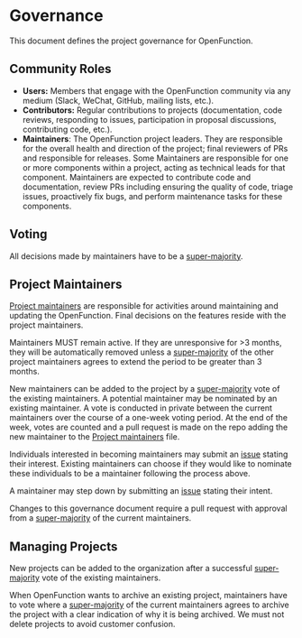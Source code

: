 # Governance

This document defines the project governance for OpenFunction.

## Community Roles

* **Users:** Members that engage with the OpenFunction community via any medium (Slack, WeChat, GitHub, mailing lists, etc.).
* **Contributors:** Regular contributions to projects (documentation, code reviews, responding to issues, participation in proposal discussions, contributing code, etc.). 
* **Maintainers**: The OpenFunction project leaders. They are responsible for the overall health and direction of the project; final reviewers of PRs and responsible for releases. Some Maintainers are responsible for one or more components within a project, acting as technical leads for that component. Maintainers are expected to contribute code and documentation, review PRs including ensuring the quality of code, triage issues, proactively fix bugs, and perform maintenance tasks for these components.

## Voting

All decisions made by maintainers have to be a [super-majority](https://en.wikipedia.org/wiki/Supermajority#Two-thirds_vote).

## Project Maintainers

[Project maintainers](OWNERS) are responsible for activities around maintaining and updating the OpenFunction. Final decisions on the features reside with the project maintainers.

Maintainers MUST remain active. If they are unresponsive for >3 months, they will be automatically removed unless a [super-majority](https://en.wikipedia.org/wiki/Supermajority#Two-thirds_vote) of the other project maintainers agrees to extend the period to be greater than 3 months.

New maintainers can be added to the project by a [super-majority](https://en.wikipedia.org/wiki/Supermajority#Two-thirds_vote) vote of the existing maintainers. A potential maintainer may be nominated by an existing maintainer. A vote is conducted in private between the current maintainers over the course of a one-week voting period. At the end of the week, votes are counted and a pull request is made on the repo adding the new maintainer to the [Project maintainers](OWNERS) file.

Individuals interested in becoming maintainers may submit an [issue](https://github.com/OpenFunction/OpenFunction/issues/new) stating their interest. Existing maintainers can choose if they would like to nominate these individuals to be a maintainer following the process above.

A maintainer may step down by submitting an [issue](https://github.com/OpenFunction/OpenFunction/issues/new) stating their intent.

Changes to this governance document require a pull request with approval from a [super-majority](https://en.wikipedia.org/wiki/Supermajority#Two-thirds_vote) of the current maintainers.

## Managing Projects

New projects can be added to the organization after a successful [super-majority](https://en.wikipedia.org/wiki/Supermajority#Two-thirds_vote) vote of the existing maintainers.

When OpenFunction wants to archive an existing project, maintainers have to vote where a [super-majority](https://en.wikipedia.org/wiki/Supermajority#Two-thirds_vote) of the current maintainers agrees to archive the project with a clear indication of why it is being archived. We must not delete projects to avoid customer confusion.
